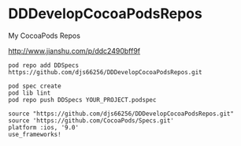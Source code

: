 # DDDevelopCocoaPodsRepos
My CocoaPods Repos

http://www.jianshu.com/p/ddc2490bff9f

```
pod repo add DDSpecs https://github.com/djs66256/DDDevelopCocoaPodsRepos.git
```

```
pod spec create
pod lib lint
pod repo push DDSpecs YOUR_PROJECT.podspec
```
```
source "https://github.com/djs66256/DDDevelopCocoaPodsRepos.git"
source 'https://github.com/CocoaPods/Specs.git'
platform :ios, '9.0'
use_frameworks!
```
